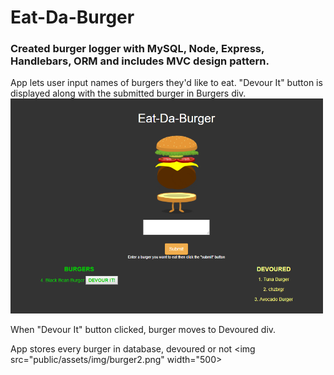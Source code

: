# Eat-Da-Burger 
### Created burger logger with MySQL, Node, Express, Handlebars, ORM and includes MVC design pattern.

App lets user input names of burgers they'd like to eat.
"Devour It" button is displayed along with the submitted burger in Burgers div.
<img src="public/assets/img/burger1.png" width="500">

When "Devour It" button clicked, burger moves to Devoured div.

App stores every burger in database, devoured or not
<img src="public/assets/img/burger2.png" width="500>

